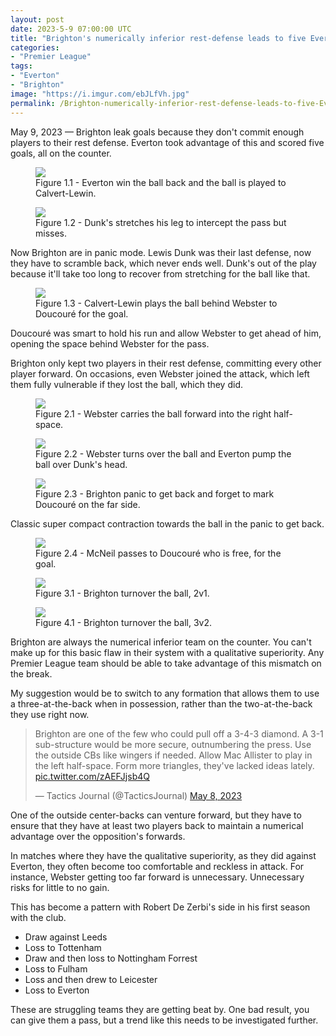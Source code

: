 ```yaml
---
layout: post
date: 2023-5-9 07:00:00 UTC
title: "Brighton's numerically inferior rest-defense leads to five Everton goals on the counter"
categories: 
- "Premier League"
tags: 
- "Everton"
- "Brighton"
image: "https://i.imgur.com/ebJLfVh.jpg"
permalink: /Brighton-numerically-inferior-rest-defense-leads-to-five-Everton-goals-on-the-counter/
---
```


May 9, 2023 — Brighton leak goals because they don't commit enough players to their rest defense. Everton took advantage of this and scored five goals, all on the counter.

<!---more--->

<figure>
    <img src="https://i.imgur.com/DV6xcfZ.jpg">
    <figcaption>Figure 1.1 - Everton win the ball back and the ball is played to Calvert-Lewin.</figcaption>
</figure>

<figure>
    <img src="https://i.imgur.com/bJgvyea.jpg">
    <figcaption>Figure 1.2 - Dunk's stretches his leg to intercept the pass but misses.</figcaption>
</figure>

Now Brighton are in panic mode. Lewis Dunk was their last defense, now they have to scramble back, which never ends well. Dunk's out of the play because it'll take too long to recover from stretching for the ball like that.

<figure>
    <img src="https://i.imgur.com/ExbIzgp.jpg">
    <figcaption>Figure 1.3 - Calvert-Lewin plays the ball behind Webster to Doucouré for the goal.</figcaption>
</figure>

Doucouré was smart to hold his run and allow Webster to get ahead of him, opening the space behind Webster for the pass.

Brighton only kept two players in their rest defense, committing every other player forward. On occasions, even Webster joined the attack, which left them fully vulnerable if they lost the ball, which they did.

<figure>
    <img src="https://i.imgur.com/ebJLfVh.jpg">
    <figcaption>Figure 2.1 - Webster carries the ball forward into the right half-space.</figcaption>
</figure>

<figure>
    <img src="https://i.imgur.com/ErJfSrd.jpg">
    <figcaption>Figure 2.2 - Webster turns over the ball and Everton pump the ball over Dunk's head.</figcaption>
</figure>

<figure>
    <img src="https://i.imgur.com/1VtWvcy.jpg">
    <figcaption>Figure 2.3 - Brighton panic to get back and forget to mark Doucouré on the far side.</figcaption>
</figure>

Classic super compact contraction towards the ball in the panic to get back.

<figure>
    <img src="https://i.imgur.com/eJDpAzP.jpg">
    <figcaption>Figure 2.4 - McNeil passes to Doucouré who is free, for the goal.</figcaption>
</figure>

<figure>
    <img src="https://i.imgur.com/wCFzE4a.jpg">
    <figcaption>Figure 3.1 - Brighton turnover the ball, 2v1.</figcaption>
</figure>


<figure>
    <img src="https://i.imgur.com/GEq7VL8.jpg">
    <figcaption>Figure 4.1 - Brighton turnover the ball, 3v2.</figcaption>
</figure> 

Brighton are always the numerical inferior team on the counter. You can't make up for this basic flaw in their system with a qualitative superiority. Any Premier League team should be able to take advantage of this mismatch on the break.

My suggestion would be to switch to any formation that allows them to use a three-at-the-back when in possession, rather than the two-at-the-back they use right now.


<blockquote class="twitter-tweet"><p lang="en" dir="ltr">Brighton are one of the few who could pull off a 3-4-3 diamond. A 3-1 sub-structure would be more secure, outnumbering the press. Use the outside CBs like wingers if needed. Allow Mac Allister to play in the left half-space. Form more triangles, they&#39;ve lacked ideas lately. <a href="https://t.co/zAEFJjsb4Q">pic.twitter.com/zAEFJjsb4Q</a></p>&mdash; Tactics Journal (@TacticsJournal) <a href="https://twitter.com/TacticsJournal/status/1655645340417024020?ref_src=twsrc%5Etfw">May 8, 2023</a></blockquote> <script async src="https://platform.twitter.com/widgets.js" charset="utf-8"></script>

One of the outside center-backs can venture forward, but they have to ensure that they have at least two players back to maintain a numerical advantage over the opposition's forwards.

In matches where they have the qualitative superiority, as they did against Everton, they often become too comfortable and reckless in attack. For instance, Webster getting too far forward is unnecessary. Unnecessary risks for little to no gain. 

This has become a pattern with Robert De Zerbi's side in his first season with the club. 

- Draw against Leeds
- Loss to Tottenham
- Draw and then loss to Nottingham Forrest
- Loss to Fulham
- Loss and then drew to Leicester
- Loss to Everton

These are struggling teams they are getting beat by. One bad result, you can give them a pass, but a trend like this needs to be investigated further. 
